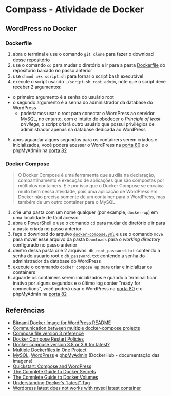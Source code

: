 # Compass - Atividade de Docker

## WordPress no Docker

### Dockerfile

1. abra o terminal e use o comando `git clone` para fazer o download desse repositório
2. use o comando `cd` para mudar o diretório e ir para a pasta [Dockerfile](./Dockerfile/) do repositório baixado no passo anterior
3. use `chmod u+x script.sh` para tornar o script bash executável 
4. execute o script usando `./script.sh root admin`, note que o script deve receber 2 argumentos:
  - o primeiro argumento é a senha do usuário root
  - o segundo argumento é a senha do administrador da database do WordPress
    - poderíamos usar o root para conectar o WordPress ao servidor MySQL, no entanto, com o intuito de obedecer o *Principle of least privilege*, o script criará outro usuário que possui privilégios de administrador apenas na database dedicada ao WordPress
5. após aguardar alguns segundos para os containers serem criados e inicializados, você poderá acessar o WordPress na [porta 80](http://localhost:80) e o phpMyAdmin na [porta 82](http://localhost:82)

### Docker Compose

> O Docker Compose é uma ferramenta que auxilia na declaração, compartilhamento e execução de aplicações que são compostas por múltiplos containers. E é por isso que o Docker Compose se encaixa muito bem nessa atividade, pois uma aplicação de WordPress em Docker não precisa somente de um container para o WordPress, mas também de um outro container para o MySQL.

1. crie uma pasta com um nome qualquer (por example, `docker-wp`) em uma localidade de fácil acesso
2. abra o PowerShell e use o comando `cd` para mudar de diretório e ir para a pasta criada no passo anterior
3. faça o download do arquivo [`docker-compose.yml`](docker-compose.yml) e use o comando `move` para mover esse arquivo da pasta `Downloads` para o *working directory* configurado no passo anterior
4. dentro dessa pasta crie 2 arquivos: `db_root_password.txt` contendo a senha do usuário root e `db_password.txt` contendo a senha do administrador da database do WordPress 
5. execute o commando `docker compose up` para criar e inicializar os containers
6. aguarde os containers serem inicializados e quando o terminal ficar inativo por alguns segundos e o último log conter "ready for connections", você poderá usar o WordPress na [porta 80](http://localhost:80) e o phpMyAdmin na [porta 82](http://localhost:82)

## Referências

- [Bitnami Docker Image for WordPress README](https://github.com/bitnami/bitnami-docker-wordpress)
- [Communication between multiple docker-compose projects](https://stackoverflow.com/questions/38088279/communication-between-multiple-docker-compose-projects)
- [Compose file version 3 reference](https://docs.docker.com/compose/compose-file/compose-file-v3/)
- [Docker Compose Restart Policies](https://www.baeldung.com/ops/docker-compose-restart-policies)
- [Docker compose version 3.8 or 3.9 for latest?](https://forums.docker.com/t/docker-compose-version-3-8-or-3-9-for-latest/102439)
- [Multiple Dockerfiles in One Project](https://www.baeldung.com/ops/multiple-dockerfiles)
- [MySQL](https://hub.docker.com/_/mysql), [WordPress](https://hub.docker.com/_/wordpress) e [phpMyAdmin](https://hub.docker.com/_/phpmyadmin) (DockerHub - documentação das imagens)
- [Quickstart: Compose and WordPress](https://docs.docker.com/samples/wordpress/)
- [The Complete Guide to Docker Secrets](https://earthly.dev/blog/docker-secrets/)
- [The Complete Guide to Docker Volumes](https://towardsdatascience.com/the-complete-guide-to-docker-volumes-1a06051d2cce)
- [Understanding Docker’s “latest” Tag](https://www.howtogeek.com/devops/understanding-dockers-latest-tag/)
- [Wordpress latest does not works with mysql latest container](https://github.com/docker-library/wordpress/issues/313)
